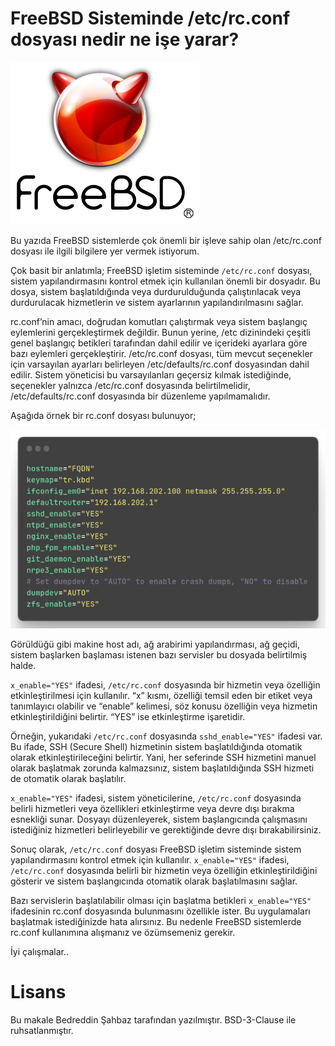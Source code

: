 # FreeBSD Sisteminde /etc/rc.conf dosyası nedir ne işe yarar?

![FreeBSD](img/freebsd-logo.png)

Bu yazıda FreeBSD sistemlerde çok önemli bir işleve sahip olan /etc/rc.conf dosyası ile ilgili bilgilere yer vermek istiyorum.

Çok basit bir anlatımla; FreeBSD işletim sisteminde ```/etc/rc.conf``` dosyası, sistem yapılandırmasını kontrol etmek için kullanılan önemli bir dosyadır. Bu dosya, sistem başlatıldığında veya durdurulduğunda çalıştırılacak veya durdurulacak hizmetlerin ve sistem ayarlarının yapılandırılmasını sağlar.

rc.conf’nin amacı, doğrudan komutları çalıştırmak veya sistem başlangıç eylemlerini gerçekleştirmek değildir. Bunun yerine, /etc dizinindeki çeşitli genel başlangıç betikleri tarafından dahil edilir ve içerideki ayarlara göre bazı eylemleri gerçekleştirir. /etc/rc.conf dosyası, tüm mevcut seçenekler için varsayılan ayarları belirleyen /etc/defaults/rc.conf dosyasından dahil edilir. Sistem yöneticisi bu varsayılanları geçersiz kılmak istediğinde, seçenekler yalnızca /etc/rc.conf dosyasında belirtilmelidir, /etc/defaults/rc.conf dosyasında bir düzenleme yapılmamalıdır.

Aşağıda örnek bir rc.conf dosyası bulunuyor;

![rc.conf örneği](img/ray-so-export-768x484.png)

Görüldüğü gibi makine host adı, ağ arabirimi yapılandırması, ağ geçidi, sistem başlarken başlaması istenen bazı servisler bu dosyada belirtilmiş halde.

```x_enable="YES"``` ifadesi, ```/etc/rc.conf``` dosyasında bir hizmetin veya özelliğin etkinleştirilmesi için kullanılır. “x” kısmı, özelliği temsil eden bir etiket veya tanımlayıcı olabilir ve “enable” kelimesi, söz konusu özelliğin veya hizmetin etkinleştirildiğini belirtir. “YES” ise etkinleştirme işaretidir.

Örneğin, yukarıdaki ```/etc/rc.conf``` dosyasında ```sshd_enable="YES"``` ifadesi var. Bu ifade, SSH (Secure Shell) hizmetinin sistem başlatıldığında otomatik olarak etkinleştirileceğini belirtir. Yani, her seferinde SSH hizmetini manuel olarak başlatmak zorunda kalmazsınız, sistem başlatıldığında SSH hizmeti de otomatik olarak başlatılır.

```x_enable="YES"``` ifadesi, sistem yöneticilerine, ```/etc/rc.conf``` dosyasında belirli hizmetleri veya özellikleri etkinleştirme veya devre dışı bırakma esnekliği sunar. Dosyayı düzenleyerek, sistem başlangıcında çalışmasını istediğiniz hizmetleri belirleyebilir ve gerektiğinde devre dışı bırakabilirsiniz.

Sonuç olarak, ```/etc/rc.conf``` dosyası FreeBSD işletim sisteminde sistem yapılandırmasını kontrol etmek için kullanılır. ```x_enable="YES"``` ifadesi, ```/etc/rc.conf``` dosyasında belirli bir hizmetin veya özelliğin etkinleştirildiğini gösterir ve sistem başlangıcında otomatik olarak başlatılmasını sağlar.

Bazı servislerin başlatılabilir olması için başlatma betikleri ```x_enable="YES"``` ifadesinin rc.conf dosyasında bulunmasını özellikle ister. Bu uygulamaları başlatmak istediğinizde hata alırsınız. Bu nedenle FreeBSD sistemlerde rc.conf kullanımına alışmanız ve özümsemeniz gerekir.

İyi çalışmalar..

# Lisans

Bu makale Bedreddin Şahbaz tarafından yazılmıştır. BSD-3-Clause ile ruhsatlanmıştır.